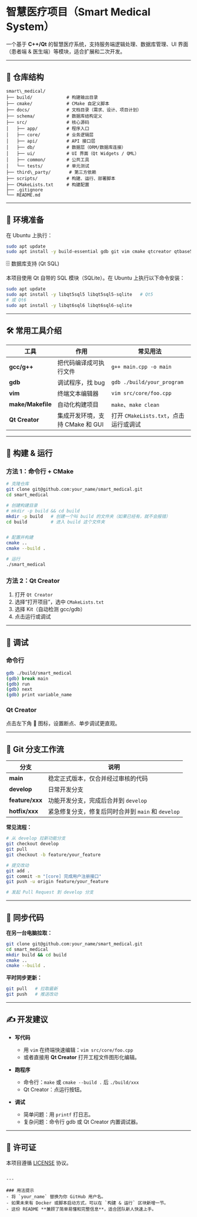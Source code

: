 
# 智慧医疗项目（Smart Medical System）

一个基于 **C++/Qt** 的智慧医疗系统，支持服务端逻辑处理、数据库管理、UI 界面（患者端 & 医生端）等模块，适合扩展和二次开发。

---

## 📂 仓库结构

```
smart\_medical/
├── build/             # 构建输出目录
├── cmake/             # CMake 自定义脚本
├── docs/              # 文档目录（需求、设计、项目计划）
├── schema/            # 数据库结构定义
├── src/               # 核心源码
│   ├── app/           # 程序入口
│   ├── core/          # 业务逻辑层
│   ├── api/           # API 接口层
│   ├── db/            # 数据层（ORM/数据库连接）
│   ├── ui/            # UI 界面（Qt Widgets / QML）
│   ├── common/        # 公共工具
│   └── tests/         # 单元测试
├── third\_party/       # 第三方依赖
├── scripts/           # 构建、运行、部署脚本
├── CMakeLists.txt     # 构建配置
├── .gitignore
└── README.md

```

---

## 🚀 环境准备

在 Ubuntu 上执行：

```bash
sudo apt update
sudo apt install -y build-essential gdb git vim cmake qtcreator qtbase5-dev
````
🗄️ 数据库支持 (Qt SQL)

本项目使用 Qt 自带的 SQL 模块（SQLite）。在 Ubuntu 上执行以下命令安装：

```bash
sudo apt update
sudo apt install -y libqt5sql5 libqt5sql5-sqlite   # Qt5
# 或 Qt6
sudo apt install -y libqt6sql6 libqt6sql6-sqlite
```
---

## 🛠 常用工具介绍

| 工具                | 作用                    | 常见用法                        |
| ----------------- | --------------------- | --------------------------- |
| **gcc/g++**       | 把代码编译成可执行文件           | `g++ main.cpp -o main`      |
| **gdb**           | 调试程序，找 bug            | `gdb ./build/your_program`  |
| **vim**           | 终端文本编辑器               | `vim src/core/foo.cpp`      |
| **make/Makefile** | 自动化构建项目               | `make`、`make clean`         |
| **Qt Creator**    | 集成开发环境，支持 CMake 和 GUI | 打开 `CMakeLists.txt`，点击运行或调试 |

---

## 🔧 构建 & 运行

### 方法 1：命令行 + CMake

```bash
# 克隆仓库
git clone git@github.com:your_name/smart_medical.git
cd smart_medical

# 创建构建目录
# mkdir -p build && cd build
mkdir -p build   # 创建一个叫 build 的文件夹（如果已经有，就不会报错）
cd build         # 进入 build 这个文件夹 


# 配置并构建
cmake ..
cmake --build .

# 运行
./smart_medical
```

### 方法 2：Qt Creator

1. 打开 `Qt Creator`
2. 选择“打开项目”，选中 `CMakeLists.txt`
3. 选择 Kit（自动检测 gcc/gdb）
4. 点击运行或调试

---

## 🐞 调试

### 命令行

```bash
gdb ./build/smart_medical
(gdb) break main
(gdb) run
(gdb) next
(gdb) print variable_name
```

### Qt Creator

点击左下角 🐞 图标，设置断点、单步调试更直观。

---

## 🌱 Git 分支工作流

| 分支              | 说明                                 |
| --------------- | ---------------------------------- |
| **main**        | 稳定正式版本，仅合并经过审核的代码                  |
| **develop**     | 日常开发分支                             |
| **feature/xxx** | 功能开发分支，完成后合并到 `develop`            |
| **hotfix/xxx**  | 紧急修复分支，修复后同时合并到 `main` 和 `develop` |

**常见流程：**

```bash
# 从 develop 拉新功能分支
git checkout develop
git pull
git checkout -b feature/your_feature

# 提交改动
git add .
git commit -m "[core] 完成用户注册接口"
git push -u origin feature/your_feature

# 发起 Pull Request 到 develop 分支
```

---

## 🔄 同步代码

**在另一台电脑拉取：**

```bash
git clone git@github.com:your_name/smart_medical.git
cd smart_medical
mkdir build && cd build
cmake ..
cmake --build .
```

**平时同步更新：**

```bash
git pull   # 拉取最新
git push   # 推送改动
```

---

## ✍️ 开发建议

* **写代码**

  * 用 `vim` 在终端快速编辑：`vim src/core/foo.cpp`
  * 或者直接用 **Qt Creator** 打开工程文件图形化编辑。

* **跑程序**

  * 命令行：`make` 或 `cmake --build .` 后 `./build/xxx`
  * Qt Creator：点运行按钮。

* **调试**

  * 简单问题：用 `printf` 打日志。
  * 复杂问题：命令行 gdb 或 Qt Creator 内置调试器。

---

## 📄 许可证

本项目遵循 [LICENSE](./LICENSE) 协议。

```

---

### 用法提示
- 将 `your_name` 替换为你 GitHub 用户名。  
- 如果未来有 Docker 或脚本启动方式，可以在 `构建 & 运行` 区块新增一节。  
- 这份 README **兼顾了简单易懂和完整信息**，适合团队新人快速上手。
